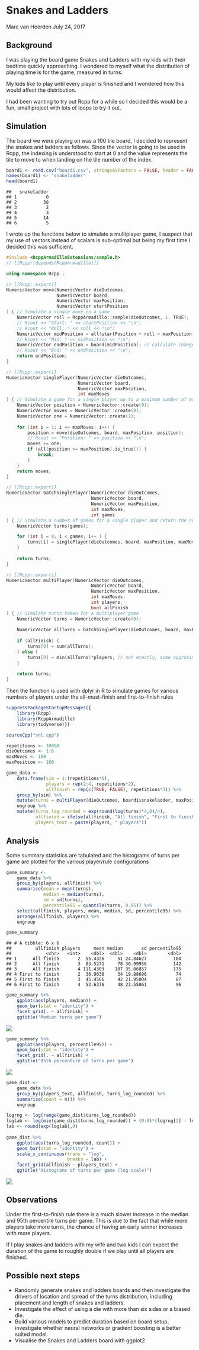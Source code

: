 Snakes and Ladders
================
Marc van Heerden
July 24, 2017

Background
----------

I was playing the board game Snakes and Ladders with my kids with their bedtime quickly approaching. I wondered to myself what the distribution of playing time is for the game, measured in turns.

My kids like to play until every player is finished and I wondered how this would affect the distribution.

I had been wanting to try out Rcpp for a while so I decided this would be a fun, small project with lots of loops to try it out.

Simulation
----------

The board we were playing on was a 100 tile board, I decided to represent the snakes and ladders as follows. Since the vector is going to be used in Rcpp, the indexing is understood to start at 0 and the value represents the tile to move to when landing on the tile number of the index.

``` r
board1 <- read.csv("board1.csv", stringsAsFactors = FALSE, header = FALSE)
names(board1) <- "snakeladder"
head(board1)
```

    ##   snakeladder
    ## 1           0
    ## 2          38
    ## 3           2
    ## 4           3
    ## 5          14
    ## 6           5

I wrote up the functions below to simulate a multiplayer game, I suspect that my use of vectors instead of scalars is sub-optimal but being my first time I decided this was sufficient.

``` cpp
#include <RcppArmadilloExtensions/sample.h>
// [[Rcpp::depends(RcppArmadillo)]]

using namespace Rcpp ;

// [[Rcpp::export]]
NumericVector move(NumericVector dieOutcomes,
                   NumericVector board,
                   NumericVector maxPosition,
                   NumericVector startPosition
) { // Simulate a single move in a game
    NumericVector roll = RcppArmadillo::sample(dieOutcomes, 1, TRUE);
    // Rcout << "Start: " << startPosition << "\n";
    // Rcout << "Roll: " << roll << "\n";
    NumericVector midPosition = all(startPosition + roll < maxPosition).is_true() ? startPosition + roll : maxPosition;
    // Rcout << "Mid: " << midPosition << "\n";
    NumericVector endPosition = board[midPosition]; // calculate change in position due to a snake or a ladder
    // Rcout << "End: " << endPosition << "\n";
    return endPosition;
}

// [[Rcpp::export]]
NumericVector singlePlayer(NumericVector dieOutcomes,
                           NumericVector board,
                           NumericVector maxPosition,
                           int maxMoves
) { // Simulate a game for a single player up to a maximum number of moves
    NumericVector position = NumericVector::create(0);
    NumericVector moves = NumericVector::create(0);
    NumericVector one = NumericVector::create(1);
    
    for (int i = 1; i <= maxMoves; i++) {
        position = move(dieOutcomes, board, maxPosition, position);
        // Rcout << "Position: " << position << "\n";
        moves += one;
        if (all(position >= maxPosition).is_true()) {
            break;
        }
    }
    return moves;
}

// [[Rcpp::export]]
NumericVector batchSinglePlayer(NumericVector dieOutcomes,
                                NumericVector board,
                                NumericVector maxPosition,
                                int maxMoves,
                                int games
) { // Simulate a number of games for a single player and return the number of turns per game
    NumericVector turns(games);

    for (int i = 0; i < games; i++ ) {
        turns[i] = singlePlayer(dieOutcomes, board, maxPosition, maxMoves)[0]; 
    }
    
    return turns;
}

// [[Rcpp::export]]
NumericVector multiPlayer(NumericVector dieOutcomes,
                                NumericVector board,
                                NumericVector maxPosition,
                                int maxMoves,
                                int players,
                                bool allFinish
) { // Simulate turns taken for a multiplayer game
    NumericVector turns = NumericVector::create(0);
    
    NumericVector allTurns = batchSinglePlayer(dieOutcomes, board, maxPosition, maxMoves, players);
    
    if (allFinish) {
        turns[0] = sum(allTurns);
    } else {
        turns[0] = min(allTurns)*players; // not exactly, some approximation here with slight upward bias
    }
    
    return turns;
}
```

Then the function is used with dplyr in R to simulate games for various numbers of players under the all-must-finish and first-to-finish rules

``` r
suppressPackageStartupMessages({
    library(Rcpp)
    library(RcppArmadillo)
    library(tidyverse)})

sourceCpp("snl.cpp")

repetitions <- 10000
dieOutcomes <- 1:6
maxMoves <- 100
maxPosition <- 100

game_data <- 
    data.frame(sim = 1:(repetitions*6),
               players = rep(2:4, repetitions*2),
               allfinish = rep(c(TRUE, FALSE), repetitions*3)) %>%
    group_by(sim) %>%
    mutate(turns = multiPlayer(dieOutcomes, board1$snakeladder, maxPosition, maxMoves, players, allfinish)) %>% 
    ungroup %>%
    mutate(turns_log_rounded = exp(round(log(turns)*4,0)/4),
           allfinish = ifelse(allfinish, "All finish", "First to finish"),
           players_text = paste(players, " players"))
```

Analysis
--------

Some summary statistics are tabulated and the histograms of turns per game are plotted for the various player/rule configurations

``` r
game_summary <- 
    game_data %>%
    group_by(players, allfinish) %>%
    summarise(mean = mean(turns),
              median = median(turns),
              sd = sd(turns),
              percentile95 = quantile(turns, 0.95)) %>%
    select(allfinish, players, mean, median, sd, percentile95) %>%
    arrange(allfinish, players) %>%
    ungroup

game_summary
```

    ## # A tibble: 6 x 6
    ##         allfinish players     mean median       sd percentile95
    ##             <chr>   <int>    <dbl>  <dbl>    <dbl>        <dbl>
    ## 1      All finish       2  55.4326     51 24.84627          104
    ## 2      All finish       3  83.5271     78 30.99956          142
    ## 3      All finish       4 111.4303    107 35.06857          175
    ## 4 First to finish       2  36.9638     34 19.88696           74
    ## 5 First to finish       3  45.4566     42 21.95004           87
    ## 6 First to finish       4  52.6376     48 23.55061           96

``` r
game_summary %>%
    ggplot(aes(players, median)) +
    geom_bar(stat = "identity") +
    facet_grid(. ~ allfinish) +
    ggtitle("Median turns per game")
```

![](README_files/figure-markdown_github-ascii_identifiers/unnamed-chunk-4-1.png)

``` r
game_summary %>%
    ggplot(aes(players, percentile95)) +
    geom_bar(stat = "identity") +
    facet_grid(. ~ allfinish) +
    ggtitle("95th percentile of turns per game")
```

![](README_files/figure-markdown_github-ascii_identifiers/unnamed-chunk-4-2.png)

``` r
game_dist <- 
    game_data %>%
    group_by(players_text, allfinish, turns_log_rounded) %>%
    summarise(count = n()) %>%
    ungroup

logrng <- log(range(game_dist$turns_log_rounded))
loglab <- log(min(game_dist$turns_log_rounded)) + (0:8)*(logrng[2] - logrng[1])/8
lab <- round(exp(loglab),0)
    
game_dist %>%
    ggplot(aes(turns_log_rounded, count)) +
    geom_bar(stat = "identity") +
    scale_x_continuous(trans = "log",
                       breaks = lab) +
    facet_grid(allfinish ~ players_text) +
    ggtitle("Histograms of turns per game (log scale)")
```

![](README_files/figure-markdown_github-ascii_identifiers/unnamed-chunk-4-3.png)

Observations
------------

Under the first-to-finish rule there is a much slower increase in the median and 95th percentile turns per game. This is due to the fact that while more players take more turns, the chance of having an early winner increases with more players.

If I play snakes and ladders with my wife and two kids I can expect the duration of the game to roughly double if we play until all players are finished.

Possible next steps
-------------------

-   Randomly generate snakes and ladders boards and then investigate the drivers of location and spread of the turns distribution, including placement and length of snakes and ladders.
-   Investigate the effect of using a die with more than six sides or a biased die.
-   Build various models to predict duration based on board setup, investigate whether neural networks or gradient boosting is a better suited model.
-   Visualise the Snakes and Ladders board with ggplot2
